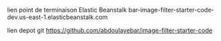 lien point de terminaison Elastic Beanstalk
bar-image-filter-starter-code-dev.us-east-1.elasticbeanstalk.com

lien depot git
https://github.com/abdoulayebar/image-filter-starter-code